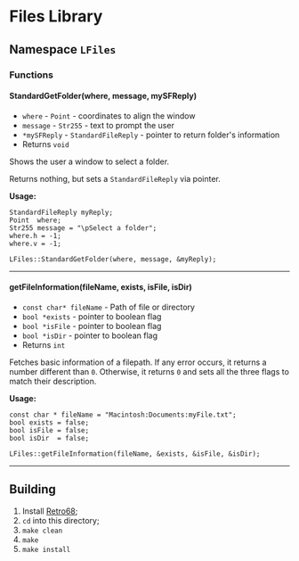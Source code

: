 # Files Library

## Namespace `LFiles`

### Functions

#### StandardGetFolder(where, message, mySFReply)

- `where` - `Point` - coordinates to align the window
- `message` - `Str255` - text to prompt the user
- `*mySFReply` - `StandardFileReply` - pointer to return folder's information
- Returns `void`

Shows the user a window to select a folder.

Returns nothing, but sets a `StandardFileReply` via pointer.

**Usage:**
```
StandardFileReply myReply;
Point  where;
Str255 message = "\pSelect a folder";
where.h = -1;
where.v = -1;

LFiles::StandardGetFolder(where, message, &myReply);
```

---

#### getFileInformation(fileName, exists, isFile, isDir)

- `const char* fileName` - Path of file or directory
- `bool *exists` - pointer to boolean flag
- `bool *isFile` - pointer to boolean flag
- `bool *isDir` - pointer to boolean flag
- Returns `int`

Fetches basic information of a filepath. If any error occurs, it returns a number different than `0`. Otherwise, it returns `0` and sets all the three flags to match their description.

**Usage:**
```
const char * fileName = "Macintosh:Documents:myFile.txt";
bool exists = false;
bool isFile = false;
bool isDir  = false;

LFiles::getFileInformation(fileName, &exists, &isFile, &isDir);
```

---

## Building

1. Install [Retro68](https://github.com/autc04/Retro68);
2. `cd` into this directory;
3. `make clean`
4. `make`
5. `make install`